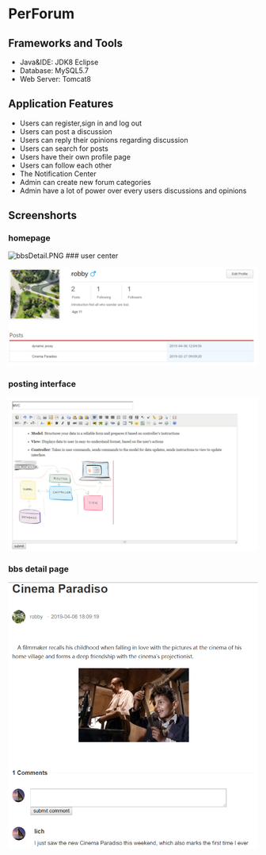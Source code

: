 # PerForum

## Frameworks and Tools
* Java&IDE: JDK8 Eclipse
* Database: MySQL5.7
* Web Server: Tomcat8

## Application Features
* Users can register,sign in and log out
* Users can post a discussion
* Users can reply their opinions regarding discussion
* Users can search for posts
* Users have their own profile page
* Users can follow each other
* The Notification Center 
* Admin can create new forum categories
* Admin have a lot of power over every users discussions and opinions
 
## Screenshorts
### homepage  

<img src="github.com/re0711/web1/raw/master/images/bbsDetail.PNG" alt="bbsDetail.PNG">
### user center  
   
![image](https://github.com/re0711/web1/blob/master/images/center.PNG)


### posting interface   
   
![image](https://github.com/re0711/web1/blob/master/images/pub.PNG) 


### bbs detail page 

![image](https://github.com/re0711/web1/blob/master/images/bbsDetail.PNG) 

